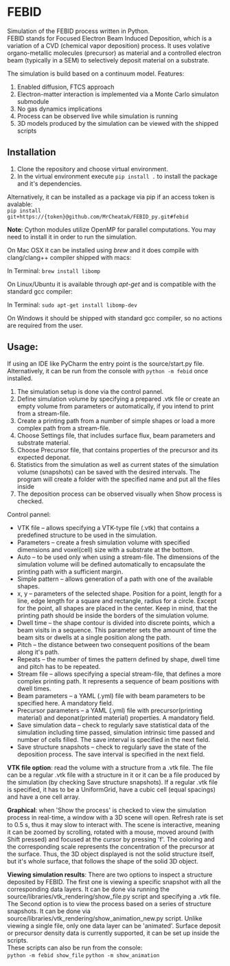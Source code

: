 # FEBID
Simulation of the FEBID process written in Python.  
FEBID stands for Focused Electron Beam Induced Deposition, which is a variation of a CVD (chemical vapor deposition) process.
It uses volative organo-metallic molecules (precursor) as material and a controlled electron beam (typically in a SEM)
to selectively deposit material on a substrate.  

The simulation is build based on a continuum model.
Features:
1. Enabled diffusion, FTCS approach
2. Electron-matter interaction is implemented via a Monte Carlo simulaton submodule
3. No gas dynamics implications
4. Process can be observed live while simulation is running
5. 3D models produced by the simulation can be viewed with the shipped scripts

## Installation

1. Clone the repository and choose virtual environment.
2. In the virtual environment execute `pip install .` to install the package and it's dependencies.

Alternatively, it can be installed as a package via pip if an access token is avalable:  
`pip install git+https://{token}@github.com/MrCheatak/FEBID_py.git#febid`

**Note**: Cython modules utilize OpenMP for parallel computations. You may need to install it in order to run the simulation.

On Mac OSX it can be installed using *brew* and it does compile with clang/clang++ compiler shipped with macs:
	
In Terminal: `brew install libomp`

On Linux/Ubuntu it is available through *apt-get* and is compatible with the standard gcc compiler:

In Terminal: `sudo apt-get install libomp-dev`

On Windows it should be shipped with standard gcc compiler, so no actions are required from the user.

## Usage:

If using an IDE like PyCharm the entry point is the source/start.py file.  
Alternatively, it can be run from the console with `python -m febid` once installed.

1. The simulation setup is done via the control pannel.
2. Define simulation volume by specifying a prepared .vtk file or create an empty volume from parameters
 or automatically, if you intend to print from a stream-file.
3. Create a printing path from a number of simple shapes or load a more complex path from a stream-file.
4. Choose Settings file, that includes surface flux, beam parameters and substrate material.
5. Choose Precursor file, that contains properties of the precursor and its expected deponat.
6. Statistics from the simulation as well as current states of the simulation volume (snapshots) can be saved 
with the desired intervals. The program will create a folder with the specified name and put all the files 
inside
7. The deposition process can be observed visually when Show process is checked.

Control pannel:

* VTK file – allows specifying a VTK-type file (.vtk) that contains a predefined structure to be used in the simulation.
* Parameters – create a fresh simulation volume with specified dimensions and voxel(cell) size with a substrate at the bottom. 
* Auto – to be used only when using a stream-file. The dimensions of the simulation volume will be defined automatically to encapsulate the printing path with a sufficient margin.
* Simple pattern – allows generation of a path with one of the available shapes.
* x, y – parameters of the selected shape. Position for a point, length for a line, edge length for a square and rectangle, radius for a circle. Except for the point, all shapes are placed in the center. Keep in mind, that the printing path should be inside the borders of the simulation volume.
* Dwell time – the shape contour is divided into discrete points, which a beam visits in a sequence. This parameter sets the amount of time the beam sits or dwells at a single position along the path. 
* Pitch – the distance between two consequent positions of the beam along it's path.
* Repeats – the number of times the pattern defined by shape, dwell time and pitch has to be repeated.
* Stream file – allows specifying a special stream-file, that defines a more complex printing path. It represents a sequence of beam positions with dwell times.
* Beam parameters – a YAML (.yml) file with beam parameters to be specified here. A mandatory field.
* Precursor parameters – a YAML (.yml) file with precursor(printing material) and deponat(printed material) properties. A mandatory field.
* Save simulation data – check to regularly save statistical data of the simulation including time passed, simulation intrinsic time passed and number of cells filled. The save interval is specified in the next field.
* Save structure snapshots – check to regularly save the state of the deposition process. The save interval is specified in the next field.

**VTK file option**: read the volume with a structure from a .vtk file. The file can be a regular .vtk file with a structure in it
   or it can be a file produced by the simulation (by checking Save structure snapshots). If a regular .vtk file is specified, it
   has to be a UniformGrid, have a cubic cell (equal spacings) and have a one cell array.

**Graphical**: when 'Show the process' is checked to view the simulation process in real-time, a window with a 3D scene will open. Refresh rate is set to 0.5 s, thus it may slow to interact with. 
The scene is interactive, meaning it can be zoomed by scrolling, rotated  with a mouse, moved around (with Shift pressed) and focused at the cursor by pressing 'f'. 
The coloring and the corresponding scale represents the concentration of the precursor at the surface. Thus, the 3D object displayed is not the solid structure itself, but it's whole surface, that follows the shape of the solid 3D object.
   
**Viewing simulation results**: There are two options to inspect a structure deposited by FEBID. The first one is viewing a specific snapshot with all the corresponding data layers. It can be done via running the source/libraries/vtk_rendering/show_file.py script and specifying a .vtk file. 
The Second option is to view the process based on a series of structure snapshots. It can be done via source/libraries/vtk_rendering/show_animation_new.py script. Unlike viewing a single file, only one data layer can be 'animated'. Surface deposit or precursor density data is currently supported, it can be set up inside the scripts.  
These scripts can also be run from the console:  
`python -m febid show_file`
`python -m show_animation`